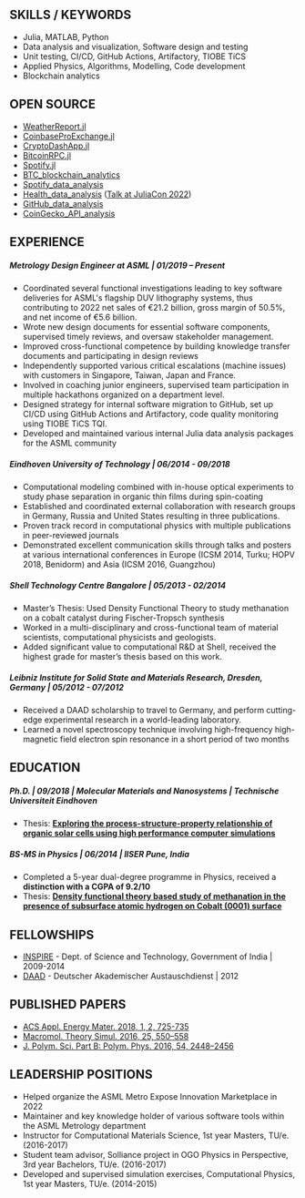 ## SKILLS / KEYWORDS
- Julia, MATLAB, Python
- Data analysis and visualization, Software design and testing
- Unit testing, CI/CD, GitHub Actions, Artifactory, TIOBE TiCS
- Applied Physics, Algorithms, Modelling, Code development
- Blockchain analytics

## OPEN SOURCE
- [WeatherReport.jl](https://github.com/vnegi10/WeatherReport.jl)
- [CoinbaseProExchange.jl](https://github.com/vnegi10/CoinbaseProExchange.jl) 
- [CryptoDashApp.jl](https://github.com/vnegi10/CryptoDashApp.jl)
- [BitcoinRPC.jl](https://github.com/vnegi10/BitcoinRPC.jl)
- [Spotify.jl](https://github.com/vnegi10/Spotify.jl)
- [BTC_blockchain_analytics](https://github.com/vnegi10/BTC_blockchain_analytics)
- [Spotify_data_analysis](https://github.com/vnegi10/Spotify_data_analysis)
- [Health_data_analysis](https://github.com/vnegi10/Health_data_analysis) ([Talk at JuliaCon 2022](https://www.youtube.com/watch?v=4SokD3Om3kc))
- [GitHub_data_analysis](https://github.com/vnegi10/GitHub_data_analysis)
- [CoinGecko_API_analysis](https://github.com/vnegi10/CoinGecko_API_analysis)

## EXPERIENCE

##### Metrology Design Engineer at ASML | 01/2019 – Present
- Coordinated several functional investigations leading to key software deliveries for ASML's flagship DUV
lithography systems, thus contributing to 2022 net sales of €21.2 billion, gross margin of 50.5%, and
net income of €5.6 billion.
- Wrote new design documents for essential software components, supervised timely reviews, and
oversaw stakeholder management.
- Improved cross-functional competence by building knowledge transfer documents and participating
in design reviews
- Independently supported various critical escalations (machine issues) with customers in Singapore,
Taiwan, Japan and France.
- Involved in coaching junior engineers, supervised team participation in multiple
hackathons organized on a department level.
- Designed strategy for internal software migration to GitHub, set up CI/CD using
GitHub Actions and Artifactory, code quality monitoring using TIOBE TiCS TQI.
- Developed and maintained various internal Julia data analysis packages for the ASML community

##### Eindhoven University of Technology | 06/2014 - 09/2018
- Computational modeling combined with in-house optical experiments to study phase 
separation in organic thin films during spin-coating
- Established and coordinated external collaboration with research groups in Germany,
Russia and United States resulting in three publications.
- Proven track record in computational physics with multiple publications in peer-reviewed journals
- Demonstrated excellent communication skills through talks and posters at various 
international conferences in Europe (ICSM 2014, Turku; HOPV 2018, Benidorm) and Asia (ICSM 2016, Guangzhou)

##### Shell Technology Centre Bangalore | 05/2013 - 02/2014
- Master’s Thesis: Used Density Functional Theory to study methanation on a cobalt catalyst
during Fischer-Tropsch synthesis
- Worked in a multi-disciplinary and cross-functional team of material scientists,
computational physicists and geologists.
- Added significant value to computational R&D at Shell, received the highest grade for
 master’s thesis based on this work.

##### Leibniz Institute for Solid State and Materials Research, Dresden, Germany | 05/2012 - 07/2012
- Received a DAAD scholarship to travel to Germany, and perform cutting-edge experimental research
in a world-leading laboratory.
- Learned a novel spectroscopy technique involving high-frequency high-magnetic field electron spin 
resonance in a short period of two months   

## EDUCATION

##### Ph.D. | 09/2018 | Molecular Materials and Nanosystems | Technische Universiteit Eindhoven
- Thesis: [**Exploring the process-structure-property relationship of organic solar cells
using high performance computer simulations**](https://research.tue.nl/en/publications/exploring-the-process-structure-property-relationship-of-organic-)

##### BS-MS in Physics | 06/2014 | IISER Pune, India
- Completed a 5-year dual-degree programme in Physics, received a **distinction with a CGPA
of 9.2/10**
- Thesis: [**Density functional theory based study of methanation in the presence of subsurface 
atomic hydrogen on Cobalt (0001) surface**](http://dr.iiserpune.ac.in:8080/xmlui/handle/123456789/344)

## FELLOWSHIPS

- [INSPIRE](https://online-inspire.gov.in/) - Dept. of Science and Technology, Government of India | 2009-2014 
- [DAAD](https://www.daad.de/en/) - Deutscher Akademischer Austauschdienst | 2012

## PUBLISHED PAPERS

- [ACS Appl. Energy Mater. 2018, 1, 2, 725-735](https://pubs.acs.org/doi/10.1021/acsaem.7b00189)
- [Macromol. Theory Simul. 2016, 25, 550–558](https://onlinelibrary.wiley.com/doi/abs/10.1002/mats.201600075) 
- [J. Polym. Sci. Part B: Polym. Phys. 2016, 54, 2448–2456](https://onlinelibrary.wiley.com/doi/abs/10.1002/polb.24236)

## LEADERSHIP POSITIONS

- Helped organize the ASML Metro Expose Innovation Marketplace in 2022
- Maintainer and key knowledge holder of various software tools within the ASML Metrology
department
- Instructor for Computational Materials Science, 1st year Masters, TU/e. (2016-2017) 
- Student team advisor, Solliance project in OGO Physics in Perspective, 3rd year Bachelors, TU/e. (2016-2017)  
- Developed and supervised simulation exercises, Computational Physics, 1st year Masters, TU/e. (2014-2015)
